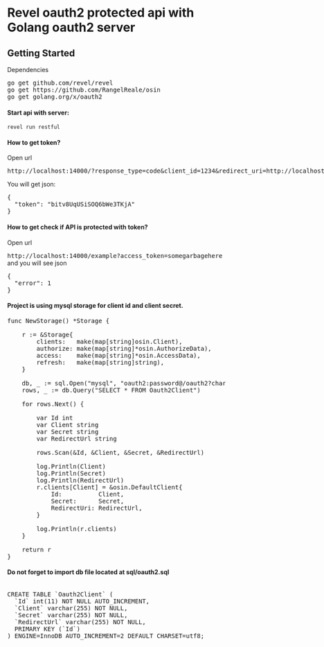 # Revel oauth2 protected api with Golang oauth2 server

## Getting Started

Dependencies

<pre>
go get github.com/revel/revel
go get https://github.com/RangelReale/osin
go get golang.org/x/oauth2
</pre>

#### Start api with server:

    revel run restful

#### How to get token?

Open url <pre style="display: inline !important;">http://localhost:14000/?response_type=code&client_id=1234&redirect_uri=http://localhost:14000/appauth</pre>

You will get json:
<pre>
{
  "token": "bitv8UqUSiSOQ6bWe3TKjA"
}
</pre>

#### How to get check if API is protected with token?
Open url <pre style="display: inline !important;">http://localhost:14000/example?access_token=somegarbagehere</pre> and you will see json
<pre>
{
  "error": 1
}
</pre>


#### Project is using mysql storage for client id and client secret.

<pre>
func NewStorage() *Storage {

	r := &Storage{
		clients:   make(map[string]osin.Client),
		authorize: make(map[string]*osin.AuthorizeData),
		access:    make(map[string]*osin.AccessData),
		refresh:   make(map[string]string),
	}

	db, _ := sql.Open("mysql", "oauth2:password@/oauth2?charset=utf8")
	rows, _ := db.Query("SELECT * FROM Oauth2Client")

	for rows.Next() {

		var Id int
		var Client string
		var Secret string
		var RedirectUrl string

		rows.Scan(&Id, &Client, &Secret, &RedirectUrl)

		log.Println(Client)
		log.Println(Secret)
		log.Println(RedirectUrl)
		r.clients[Client] = &osin.DefaultClient{
			Id:          Client,
			Secret:      Secret,
			RedirectUri: RedirectUrl,
		}

		log.Println(r.clients)
	}

	return r
}
</pre>

#### Do not forget to import db file located at sql/oauth2.sql

<pre>

CREATE TABLE `Oauth2Client` (
  `Id` int(11) NOT NULL AUTO_INCREMENT,
  `Client` varchar(255) NOT NULL,
  `Secret` varchar(255) NOT NULL,
  `RedirectUrl` varchar(255) NOT NULL,
  PRIMARY KEY (`Id`)
) ENGINE=InnoDB AUTO_INCREMENT=2 DEFAULT CHARSET=utf8;

</pre>
